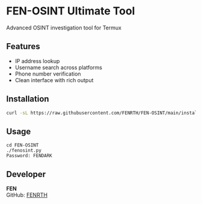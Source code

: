 # FEN-OSINT Ultimate Tool

Advanced OSINT investigation tool for Termux

## Features
- IP address lookup
- Username search across platforms
- Phone number verification
- Clean interface with rich output

## Installation
```bash
curl -sL https://raw.githubusercontent.com/FENRTH/FEN-OSINT/main/install.sh | bash && cd FEN-OSINT && ./fenosint.py
```

## Usage
```
cd FEN-OSINT
./fenosint.py
Password: FENDARK
```

## Developer
**FEN**  
GitHub: [FENRTH](https://github.com/FENRTH)
